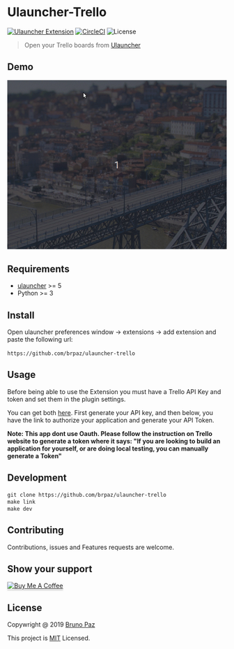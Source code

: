 # Ulauncher-Trello

[![Ulauncher Extension](https://img.shields.io/badge/Ulauncher-Extension-green.svg?style=for-the-badge)](https://ext.ulauncher.io/-/github-brpaz-ulauncher-trello)
[![CircleCI](https://img.shields.io/circleci/build/github/brpaz/ulauncher-trello.svg?style=for-the-badge)](https://circleci.com/gh/brpaz/ulauncher-trello)
![License](https://img.shields.io/github/license/brpaz/ulauncher-trello.svg?style=for-the-badge)

> Open your Trello boards from [Ulauncher](https://ulauncher.io/)

## Demo

![demo](demo.gif)

## Requirements

* [ulauncher](https://ulauncher.io/) >= 5
* Python >= 3

## Install

Open ulauncher preferences window -> extensions -> add extension and paste the following url:

```https://github.com/brpaz/ulauncher-trello```

## Usage

Before being able to use the Extension you must have a Trello API Key and token and set them in the plugin settings.

You can get both [here](https://trello.com/app-key). First generate your API key, and then below, you have the link to authorize your application and generate your API Token.

**Note: This app dont use Oauth. Please follow the instruction on Trello website to generate a token where it says: "If you are looking to build an application for yourself, or are doing local testing, you can manually generate a Token"**

## Development

```
git clone https://github.com/brpaz/ulauncher-trello
make link
make dev
```

## Contributing

Contributions, issues and Features requests are welcome.

## Show your support

<a href="https://www.buymeacoffee.com/Z1Bu6asGV" target="_blank"><img src="https://www.buymeacoffee.com/assets/img/custom_images/orange_img.png" alt="Buy Me A Coffee" style="height: 41px !important;width: 174px !important;box-shadow: 0px 3px 2px 0px rgba(190, 190, 190, 0.5) !important;-webkit-box-shadow: 0px 3px 2px 0px rgba(190, 190, 190, 0.5) !important;" ></a>

## License

Copywright @ 2019 [Bruno Paz](https://github.com/brpaz)

This project is [MIT](LLICENSE) Licensed.
